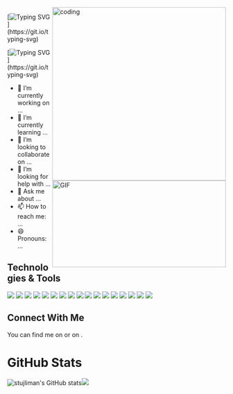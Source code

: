 

<!--
**stujlimaan/stujlimaan** is a ✨ _special_ ✨ repository because its `README.md` (this file) appears on your GitHub profile.

Here are some ideas to get you started:

- 🔭 I’m currently working on ...
- 🌱 I’m currently learning ...
- 👯 I’m looking to collaborate on ...
- 🤔 I’m looking for help with ...
- 💬 Ask me about ...
- 📫 How to reach me: ...
- 😄 Pronouns: ...
- ⚡ Fun fact: ...
-->


<img align="right" alt ="coding" width="400" src ="https://camo.githubusercontent.com/e20822b4282c07ffd010cd05f855a6561d3b62358ca9e607e4901288dd748fcb/68747470733a2f2f63646e2e6472696262626c652e636f6d2f75736572732f323133313939332f73637265656e73686f74732f343934383733362f74686f75676874776f726b732d6769665f6472696262626c652e676966">






[![Typing SVG](https://readme-typing-svg.herokuapp.com/?lines=Hi+%F0%9F%91%8B%2C+I'm+S+Tujliman+%F0%9F%91%A8%E2%80%8D%F0%9F%92%BB;An+enthusiastic+Full+Stack+developer+%F0%9F%94%A5;)](https://git.io/typing-svg)


[![Typing SVG](https://readme-typing-svg.herokuapp.com/?lines=About+Me+%F0%9F%94%A5;)](https://git.io/typing-svg)

<img align="right" alt="GIF" src="https://media.giphy.com/media/WtTnAfZn6aVJfBzlN3/giphy.gif" width="400px" height="200px">

- 🔭 I’m currently working on ...
- 🌱 I’m currently learning ...
- 👯 I’m looking to collaborate on ...
- 🤔 I’m looking for help with ...
- 💬 Ask me about ...
- 📫 How to reach me: ...
- 😄 Pronouns: ...



##  Technologies & Tools
![](https://img.shields.io/badge/CODE-HTML-informational?style=flat&logo=HTML5&logoColor=&color=2bbc8a)
![](https://img.shields.io/badge/CODE-CSS-informational?style=flat&logo=CSS3&logoColor=&color=2bb8ca)
![](https://img.shields.io/badge/CODE-BOOTSTRAP-informational?style=flat&logo=bootstrap&logoColor=&color=2bbc8a)
![](https://img.shields.io/badge/CODE-JAVASCRIPT-informational?style=flat&logo=javascript&logoColor=&color=2bbca)
![](https://img.shields.io/badge/CODE-PHP-informational?style=flat&logo=php&logoColor=&color=2bbc8a)
![](https://img.shields.io/badge/CODE-MQSQL-informational?style=flat&logo=mysql&logoColor=&color=2aaba)
![](https://img.shields.io/badge/CODE-REACTJS-informational?style=flat&logo=react&logoColor=&color=2bb8ca)
![](https://img.shields.io/badge/CODE-CPP-informational?style=flat&logo=C++&logoColor=&color=2bbc8a)
![](https://img.shields.io/badge/CODE-NODEJS-informational?style=flat&logo=node.js&logoColor=&color=2bbca)
![](https://img.shields.io/badge/CODE-EXPRESSJS-informational?style=flat&logo=express&logoColor=&color=2bbc8a)
![](https://img.shields.io/badge/CODE-MONGODB-informational?style=flat&logo=mongodb&logoColor=&color=2bb8ca)
![](https://img.shields.io/badge/TOOL-POSTMAN-informational?style=flat&logo=postman&logoColor=&color=2bbc8a)
![](https://img.shields.io/badge/TOOL-VSCODE-informational?style=flat&logo=visualstudio&logoColor=&color=2bb8ca)
![](https://img.shields.io/badge/CODE-TAILWIND-informational?style=flat&logo=tailwindcss&logoColor=&color=2bbc8a)
![](https://img.shields.io/badge/CODE-MATERIALUI-informational?style=flat&logo=mui&logoColor=&color=2bbca)
![](https://img.shields.io/badge/TOOL-GIT-informational?style=flat&logo=git&logoColor=&color=2bbc8a)
![](https://img.shields.io/badge/CODE-C-informational?style=flat&logo=c&logoColor=&color=2bbb8ca)


## Connect With Me

<!-- Actual text -->

You can find me on or on .

<!-- Icons -->


[2.2]: https://raw.githubusercontent.com/stujliman/stujliman/master/linkedin-3-16.png (LinkedIn icon without padding)

<!-- Links to your social media accounts -->

[1]: (https://twitter.com/tujlimaan)
[2]: https://www.linkedin.com/in/stujlimaan/


# GitHub Stats
![stujliman's GitHub stats](https://github-readme-stats.vercel.app/api?username=stujlimaan&show_icons=true&theme=radical)<img  src="https://github-readme-stats.vercel.app/api/top-langs/?username=stujlimaan&theme=<THEME_NAME>" />
